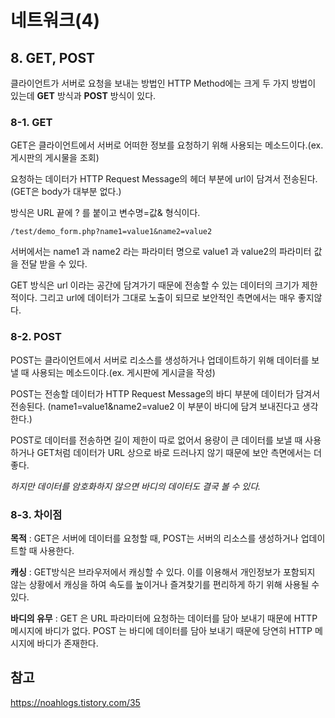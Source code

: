 # 네트워크(4)

## 8. GET, POST
클라이언트가 서버로 요청을 보내는 방법인 HTTP Method에는 크게 두 가지 방법이 있는데 **GET** 방식과 **POST** 방식이 있다.

### 8-1. GET
GET은 클라이언트에서 서버로 어떠한 정보를 요청하기 위해 사용되는 메소드이다.(ex. 게시판의 게시물을 조회)

요청하는 데이터가 HTTP Request Message의 헤더 부분에 url이 담겨서 전송된다. (GET은 body가 대부분 없다.)

방식은 URL 끝에 ? 를 붙이고 변수명=값& 형식이다.
```
/test/demo_form.php?name1=value1&name2=value2
```
서버에서는 name1 과 name2 라는 파라미터 명으로 value1 과 value2의 파라미터 값을 전달 받을 수 있다. 

GET 방식은 url 이라는 공간에 담겨가기 때문에 전송할 수 있는 데이터의 크기가 제한적이다. 그리고 url에 데이터가 그대로 노출이 되므로 보안적인 측면에서는 매우 좋지않다.

### 8-2. POST
POST는 클라이언트에서 서버로 리소스를 생성하거나 업데이트하기 위해 데이터를 보낼 때 사용되는 메소드이다.(ex. 게시판에 게시글을 작성)

POST는 전송할 데이터가 HTTP Request Message의 바디 부분에 데이터가 담겨서 전송된다. (name1=value1&name2=value2 이 부분이 바디에 담겨 보내진다고 생각한다.)

POST로 데이터를 전송하면 길이 제한이 따로 없어서 용량이 큰 데이터를 보낼 때 사용하거나 GET처럼 데이터가 URL 상으로 바로 드러나지 않기 때문에 보안 측면에서는 더 좋다.

_하지만 데이터를 암호화하지 않으면 바디의 데이터도 결국 볼 수 있다._

### 8-3. 차이점
**목적** : GET은 서버에 데이터를 요청할 때, POST는 서버의 리소스를 생성하거나 업데이트할 때 사용한다. 

**캐싱** : GET방식은 브라우저에서 캐싱할 수 있다. 이를 이용해서 개인정보가 포함되지 않는 상황에서 캐싱을 하여 속도를 높이거나 즐겨찾기를 편리하게 하기 위해 사용될 수 있다.

**바디의 유무** : GET 은 URL 파라미터에 요청하는 데이터를 담아 보내기 때문에 HTTP 메시지에 바디가 없다. POST 는 바디에 데이터를 담아 보내기 때문에 당연히 HTTP 메시지에 바디가 존재한다.

## 참고
https://noahlogs.tistory.com/35
